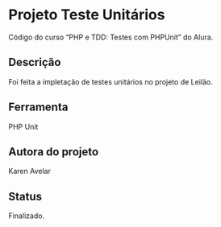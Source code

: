 # Projeto Teste Unitários
Código do curso “PHP e TDD: Testes com PHPUnit” do Alura.

## Descrição
Foi feita a impletação de testes unitários no projeto de Leilão.

## Ferramenta
PHP Unit

## Autora do projeto

Karen Avelar

## Status

Finalizado.
